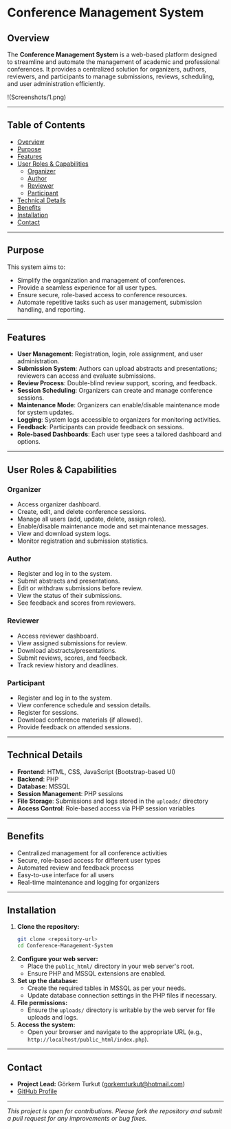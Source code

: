 # Conference Management System

## Overview

The **Conference Management System** is a web-based platform designed to streamline and automate the management of academic and professional conferences. It provides a centralized solution for organizers, authors, reviewers, and participants to manage submissions, reviews, scheduling, and user administration efficiently.

!(Screenshots/1.png)

---

## Table of Contents

- [Overview](#overview)
- [Purpose](#purpose)
- [Features](#features)
- [User Roles & Capabilities](#user-roles--capabilities)
  - [Organizer](#organizer)
  - [Author](#author)
  - [Reviewer](#reviewer)
  - [Participant](#participant)
- [Technical Details](#technical-details)
- [Benefits](#benefits)
- [Installation](#installation)
- [Contact](#contact)

---

## Purpose

This system aims to:

- Simplify the organization and management of conferences.
- Provide a seamless experience for all user types.
- Ensure secure, role-based access to conference resources.
- Automate repetitive tasks such as user management, submission handling, and reporting.

---

## Features

- **User Management**: Registration, login, role assignment, and user administration.
- **Submission System**: Authors can upload abstracts and presentations; reviewers can access and evaluate submissions.
- **Review Process**: Double-blind review support, scoring, and feedback.
- **Session Scheduling**: Organizers can create and manage conference sessions.
- **Maintenance Mode**: Organizers can enable/disable maintenance mode for system updates.
- **Logging**: System logs accessible to organizers for monitoring activities.
- **Feedback**: Participants can provide feedback on sessions.
- **Role-based Dashboards**: Each user type sees a tailored dashboard and options.

---

## User Roles & Capabilities

### Organizer

- Access organizer dashboard.
- Create, edit, and delete conference sessions.
- Manage all users (add, update, delete, assign roles).
- Enable/disable maintenance mode and set maintenance messages.
- View and download system logs.
- Monitor registration and submission statistics.

### Author

- Register and log in to the system.
- Submit abstracts and presentations.
- Edit or withdraw submissions before review.
- View the status of their submissions.
- See feedback and scores from reviewers.

### Reviewer

- Access reviewer dashboard.
- View assigned submissions for review.
- Download abstracts/presentations.
- Submit reviews, scores, and feedback.
- Track review history and deadlines.

### Participant

- Register and log in to the system.
- View conference schedule and session details.
- Register for sessions.
- Download conference materials (if allowed).
- Provide feedback on attended sessions.

---

## Technical Details

- **Frontend**: HTML, CSS, JavaScript (Bootstrap-based UI)
- **Backend**: PHP
- **Database**: MSSQL
- **Session Management**: PHP sessions
- **File Storage**: Submissions and logs stored in the `uploads/` directory
- **Access Control**: Role-based access via PHP session variables

---

## Benefits

- Centralized management for all conference activities
- Secure, role-based access for different user types
- Automated review and feedback process
- Easy-to-use interface for all users
- Real-time maintenance and logging for organizers

---

## Installation

1. **Clone the repository:**
   ```bash
   git clone <repository-url>
   cd Conference-Management-System
   ```
2. **Configure your web server:**
   - Place the `public_html/` directory in your web server's root.
   - Ensure PHP and MSSQL extensions are enabled.
3. **Set up the database:**
   - Create the required tables in MSSQL as per your needs.
   - Update database connection settings in the PHP files if necessary.
4. **File permissions:**
   - Ensure the `uploads/` directory is writable by the web server for file uploads and logs.
5. **Access the system:**
   - Open your browser and navigate to the appropriate URL (e.g., `http://localhost/public_html/index.php`).

---

## Contact

- **Project Lead:** Görkem Turkut ([gorkemturkut@hotmail.com](mailto:gorkemturkut@hotmail.com))
- [GitHub Profile](https://github.com/gorkemturkut57)

---

_This project is open for contributions. Please fork the repository and submit a pull request for any improvements or bug fixes._
